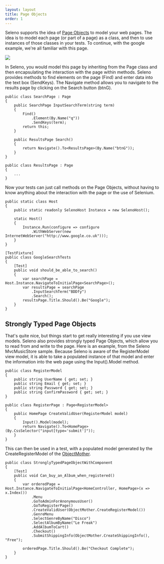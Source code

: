 ```yaml
---
layout: layout
title: Page Objects
order: 1
---
```


Seleno supports the idea of [Page Objects](https://code.google.com/p/selenium/wiki/PageObjects) to model your web pages. The idea is to model each page (or part of a page) as a class, and then to use instances of those classes in your tests. To continue, with the google example, we're all familiar with this page.

![](http://michael-whelan.net/get/blog_pictures/seleno/google.png)

In Seleno, you would model this page by inheriting from the Page class and then encapsulating the interaction with the page within methods. Seleno provides methods to find elements on the page (Find) and enter data into the text box (SendKeys). The Navigate method allows you to navigate to the results page by clicking on the Search button (btnG).

    public class SearchPage : Page
    {
        public SearchPage InputSearchTerm(string term)
        {
            Find()
                .Element(By.Name("q"))
                .SendKeys(term);
            return this;
        }

        public ResultsPage Search()
        {
            return Navigate().To<ResultsPage>(By.Name("btnG"));
        }
    }

    public class ResultsPage : Page
    {
        ...
    }

Now your tests can just call methods on the Page Objects, without having to know anything about the interaction with the page or the use of Selenium.

    public static class Host
    {
        public static readonly SelenoHost Instance = new SelenoHost();

        static Host()
        {
            Instance.Run(configure => configure
                .WithWebServer(new InternetWebServer("http://www.google.co.uk")));
        }
    }

    [TestFixture]
    public class GoogleSearchTests
    {
        [Test]
        public void should_be_able_to_search()
        {
            var searchPage = Host.Instance.NavigateToInitialPage<SearchPage>();
            var resultsPage = searchPage
                .InputSearchTerm("BDDfy")
                .Search();
            resultsPage.Title.Should().Be("Google");
        }
    }
    
## Strongly Typed Page Objects ##
That's quite nice, but things start to get really interesting if you use view models. Seleno also provides strongly typed Page Objects, which allow you to read from and write to the page. Here is an example, from the Seleno MvcMusicStore sample. Because Seleno is aware of the RegisterModel view model, it is able to take a populated instance of that model and enter the information into the web page using the Input().Model method.

    public class RegisterModel
    {
        public string UserName { get; set; }
        public string Email { get; set; }
        public string Password { get; set; }
        public string ConfirmPassword { get; set; }
    }

    public class RegisterPage : Page<RegisterModel>
    {
        public HomePage CreateValidUser(RegisterModel model)
        {
            Input().Model(model);
            return Navigate().To<HomePage>(By.CssSelector("input[type='submit']"));
        }
    }

This can then be used in a test, with a populated model generated by the CreateRegisterModel of the [ObjectMother](http://martinfowler.com/bliki/ObjectMother.html).

    public class StronglyTypedPageObjectWithComponent
    {
        [Test]
        public void Can_buy_an_Album_when_registered()
        {
            var orderedPage = Host.Instance.NavigateToInitialPage<HomeController, HomePage>(x => x.Index())
                .Menu
                .GoToAdminForAnonymousUser()
                .GoToRegisterPage()
                .CreateValidUser(ObjectMother.CreateRegisterModel())
                .GenreMenu
                .SelectGenreByName("Disco")
                .SelectAlbumByName("Le Freak")
                .AddAlbumToCart()
                .Checkout()
                .SubmitShippingInfo(ObjectMother.CreateShippingInfo(), "Free");

            orderedPage.Title.Should().Be("Checkout Complete");
        }
    }